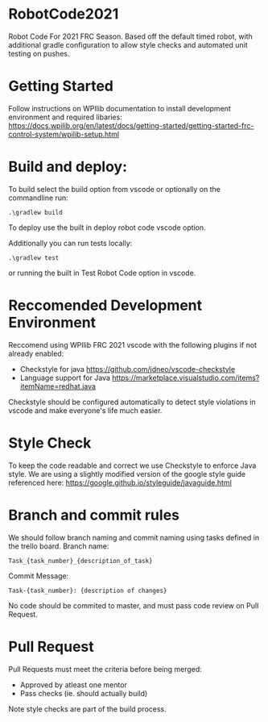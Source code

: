 # RobotCode2021
Robot Code For 2021 FRC Season. Based off the default timed robot, with additional gradle configuration to allow style checks and automated unit testing on pushes. 

# Getting Started
Follow instructions on WPIlib documentation to install development environment and required libaries:
https://docs.wpilib.org/en/latest/docs/getting-started/getting-started-frc-control-system/wpilib-setup.html

# Build and deploy:
To build select the build option from vscode or optionally on the commandline run:
```
.\gradlew build
```

To deploy use the built in deploy robot code vscode option.

Additionally you can run tests locally:
```
.\gradlew test
```
or running the built in Test Robot Code option in vscode.


# Reccomended Development Environment
Reccomend using WPIlib FRC 2021 vscode with the following plugins if not already enabled:
  * Checkstyle for java https://github.com/jdneo/vscode-checkstyle
  * Language support for Java https://marketplace.visualstudio.com/items?itemName=redhat.java

Checkstyle should be configured automatically to detect style violations in vscode and make everyone's life much easier. 

# Style Check
To keep the code readable and correct we use Checkstyle to enforce Java style. We are using a slightly modified version of the google style guide referenced here:
https://google.github.io/styleguide/javaguide.html

# Branch and commit rules 
We should follow branch naming and commit naming using tasks defined in the trello board.
Branch name:
```
Task_{task_number}_{description_of_task}
```
Commit Message:
```
Task-{task_number}: {description of changes}
```

No code should be commited to master, and must pass code review on Pull Request. 

# Pull Request
Pull Requests must meet the criteria before being merged:
* Approved by atleast one mentor
* Pass checks (ie. should actually build)

Note style checks are part of the build process.

